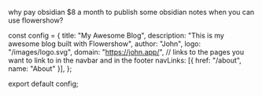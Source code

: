 why pay obsidian $8 a month to publish some obsidian notes when you can use flowershow?

const config = {
  title: "My Awesome Blog",
  description: "This is my awesome blog built with Flowershow",
  author: "John",
  logo: "/images/logo.svg",
  domain: "https://john.app/",
  // links to the pages you want to link to in the navbar and in the footer
  navLinks: [{ href: "/about", name: "About" }],
};

export default config;